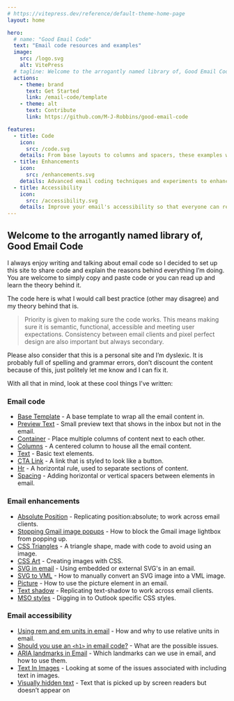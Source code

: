 ```yaml
---
# https://vitepress.dev/reference/default-theme-home-page
layout: home

hero:
  # name: "Good Email Code"
  text: "Email code resources and examples"
  image:
    src: /logo.svg
    alt: VitePress
  # tagline: Welcome to the arrogantly named library of, Good Email Code
  actions:
    - theme: brand
      text: Get Started
      link: /email-code/template
    - theme: alt
      text: Contribute
      link: https://github.com/M-J-Robbins/good-email-code

features:
  - title: Code
    icon:
      src: /code.svg
    details: From base layouts to columns and spacers, these examples will help you get started
  - title: Enhancements
    icon:
      src: /enhancements.svg
    details: Advanced email coding techniques and experiments to enhance your emails
  - title: Accessibility
    icon:
      src: /accessibility.svg
    details: Improve your email's accessibility so that everyone can read it
---
```


<div style="max-width: 75ch; margin: 0 auto">

  ## Welcome to the arrogantly named library of, Good Email Code

  I always enjoy writing and talking about email code so I decided to set up this site to share code and explain the reasons behind everything I’m doing. You are welcome to simply copy and paste code or you can read up and learn the theory behind it.

  The code here is what I would call best practice (other may disagree) and my theory behind that is.

  > Priority is given to making sure the code works. This means making sure it is semantic, functional, accessible and meeting user expectations. Consistency between email clients and pixel perfect design are also important but always secondary.

  Please also consider that this is a personal site and I’m dyslexic. It is probably full of spelling and grammar errors, don’t discount the content because of this, just politely let me know and I can fix it.

  With all that in mind, look at these cool things I’ve written:

  ### Email code

  - [Base Template](/email-code/template) - A base template to wrap all the email content in.
  - [Preview Text](/email-code/preheader) - Small preview text that shows in the inbox but not in the email.
  - [Container](/email-code/container) - Place multiple columns of content next to each other.
  - [Columns](/email-code/columns) - A centered column to house all the email content.
  - [Text](/email-code/text) - Basic text elements.
  - [CTA Link](/email-code/link-button) - A link that is styled to look like a button.
  - [Hr](/email-code/hr) - A horizontal rule, used to separate sections of content.
  - [Spacing](/email-code/spacing) - Adding horizontal or vertical spacers between elements in email.

  ### Email enhancements

  - [Absolute Position](/email-enhancements/faux-absolute-position) - Replicating position:absolute; to work across email clients.
  - [Stopping Gmail image popups](/email-enhancements/stop-gmail-image-popup) - How to block the Gmail image lightbox from popping up.
  - [CSS Triangles](/email-enhancements/css-triangles) - A triangle shape, made with code to avoid using an image.
  - [CSS Art](/email-enhancements/css-art) - Creating images with CSS.
  - [SVG in email](/email-enhancements/svg) - Using embedded or external SVG's in an email.
  - [SVG to VML](/email-enhancements/svg-to-vml) - How to manually convert an SVG image into a VML image.
  - [Picture](/email-enhancements/picture) - How to use the picture element in an email.
  - [Text shadow](/email-enhancements/text-shadow) - Replicating text-shadow to work across email clients.
  - [MSO styles](/email-enhancements/mso-styles) - Digging in to Outlook specific CSS styles.

  ### Email accessibility

  - [Using rem and em units in email](/email-accessibility/rem-and-em) - How and why to use relative units in email.
  - [Should you use an `<h1>` in email code?](/email-accessibility/should-you-use-an-h1-in-email-code) - What are the possible issues.
  - [ARIA landmarks in Email](/email-accessibility/aria-landmarks-in-html-email) - Which landmarks can we use in email, and how to use them.
  - [Text In Images](/email-accessibility/text-in-images) - Looking at some of the issues associated with including text in images.
  - [Visually hidden text](/email-accessibility/visually-hidden-text) - Text that is picked up by screen readers but doesn’t appear on

</div>

